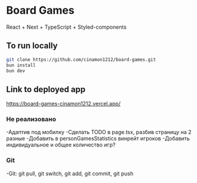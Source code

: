 # Board Games

React + Next + TypeScript + Styled-components

## To run locally

```bash
git clone https://github.com/cinamon1212/board-games.git
bun install
bun dev
```

## Link to deployed app

https://board-games-cinamon1212.vercel.app/

### Не реализовано

-Адаптив под мобилку
-Сделать TODO в page.tsx, разбив страницу на 2 разные
-Добавить в personGamesStatistics винрейт игроков
-Добавить индивидуальное и общее количество игр?


### Git
-Git: git pull, git switch, git add, git commit, git push
